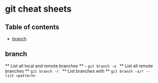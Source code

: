 # git cheat sheets

## Table of contents
- [branch](https://github.com/rajsherror404/Lifelong_Learning/edit/master/_cheat_sheets/git_cheat_sheet.md#branch)


branch
---------  

** List all local and remote branches ** - ```git branch -a ```
** List all remote branches ** ```git branch -r ```
** List branches with <pattern> ** ```git branch -a/r --list <pattern>```

